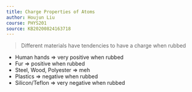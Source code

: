 ```yaml
---
title: Charge Properties of Atoms
author: Houjun Liu
course: PHYS201
source: KB20200824163718
---
```


> Different materials have tendencies to have a charge when rubbed

* Human hands => very positive when rubbed
* Fur => positive when rubbed
* Steel, Wood, Polyester => meh
* Plastics => negative when rubbed
* Silicon/Teflon => very negative when rubbed